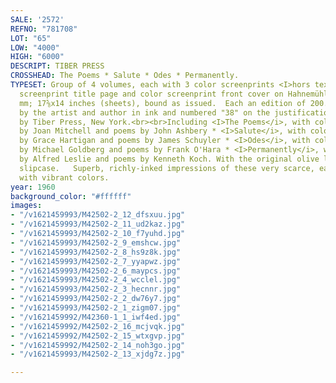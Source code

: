 ```yaml
---
SALE: '2572'
REFNO: "781708"
LOT: "65"
LOW: "4000"
HIGH: "6000"
DESCRIPT: TIBER PRESS
CROSSHEAD: The Poems * Salute * Odes * Permanently.
TYPESET: Group of 4 volumes, each with 3 color screenprints <I>hors texte</i>, color
  screenprint title page and color screenprint front cover on Hahnemühle paper, 1960.  445x355
  mm; 17⅝x14 inches (sheets), bound as issued.  Each an edition of 200.  Each signed
  by the artist and author in ink and numbered "38" on the justification page.  Published
  by Tiber Press, New York.<br><br>Including <I>The Poems</i>, with color screenprints
  by Joan Mitchell and poems by John Ashbery * <I>Salute</i>, with color screenprints
  by Grace Hartigan and poems by James Schuyler * <I>Odes</i>, with color screenprints
  by Michael Goldberg and poems by Frank O'Hara * <I>Permanently</i>, with color screenprints
  by Alfred Leslie and poems by Kenneth Koch. With the original olive linen bound
  slipcase.   Superb, richly-inked impressions of these very scarce, early prints
  with vibrant colors.
year: 1960
background_color: "#ffffff"
images:
- "/v1621459993/M42502-2_12_dfsxuu.jpg"
- "/v1621459993/M42502-2_11_ud2kaz.jpg"
- "/v1621459993/M42502-2_10_f7yuhd.jpg"
- "/v1621459993/M42502-2_9_emshcw.jpg"
- "/v1621459993/M42502-2_8_hs9z8k.jpg"
- "/v1621459993/M42502-2_7_yyapwz.jpg"
- "/v1621459993/M42502-2_6_maypcs.jpg"
- "/v1621459993/M42502-2_4_wcclel.jpg"
- "/v1621459993/M42502-2_3_hecnnr.jpg"
- "/v1621459993/M42502-2_2_dw76y7.jpg"
- "/v1621459993/M42502-2_1_zigm07.jpg"
- "/v1621459992/M42360-1_1_iwf4ed.jpg"
- "/v1621459992/M42502-2_16_mcjvqk.jpg"
- "/v1621459992/M42502-2_15_wtxgvp.jpg"
- "/v1621459992/M42502-2_14_noh3go.jpg"
- "/v1621459993/M42502-2_13_xjdg7z.jpg"

---
```

